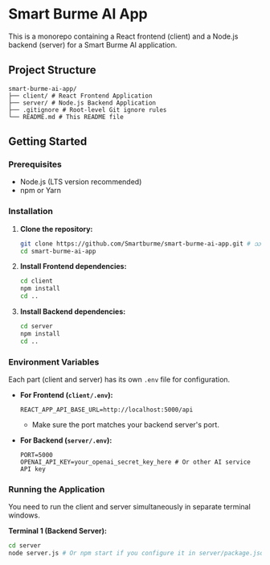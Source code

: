 # Smart Burme AI App

This is a monorepo containing a React frontend (client) and a Node.js backend (server) for a Smart Burme AI application.

## Project Structure
```
smart-burme-ai-app/
├── client/ # React Frontend Application
├── server/ # Node.js Backend Application
├── .gitignore # Root-level Git ignore rules
└── README.md # This README file
```
## Getting Started

### Prerequisites

*   Node.js (LTS version recommended)
*   npm or Yarn

### Installation

1.  **Clone the repository:**
    ```bash
    git clone https://github.com/Smartburme/smart-burme-ai-app.git # သင်၏ Repo URL
    cd smart-burme-ai-app
    ```

2.  **Install Frontend dependencies:**
    ```bash
    cd client
    npm install
    cd ..
    ```

3.  **Install Backend dependencies:**
    ```bash
    cd server
    npm install
    cd ..
    ```

### Environment Variables

Each part (client and server) has its own `.env` file for configuration.

*   **For Frontend (`client/.env`):**
    ```
    REACT_APP_API_BASE_URL=http://localhost:5000/api
    ```
    *   Make sure the port matches your backend server's port.

*   **For Backend (`server/.env`):**
    ```
    PORT=5000
    OPENAI_API_KEY=your_openai_secret_key_here # Or other AI service API key
    ```

### Running the Application

You need to run the client and server simultaneously in separate terminal windows.

**Terminal 1 (Backend Server):**
```bash
cd server
node server.js # Or npm start if you configure it in server/package.json
